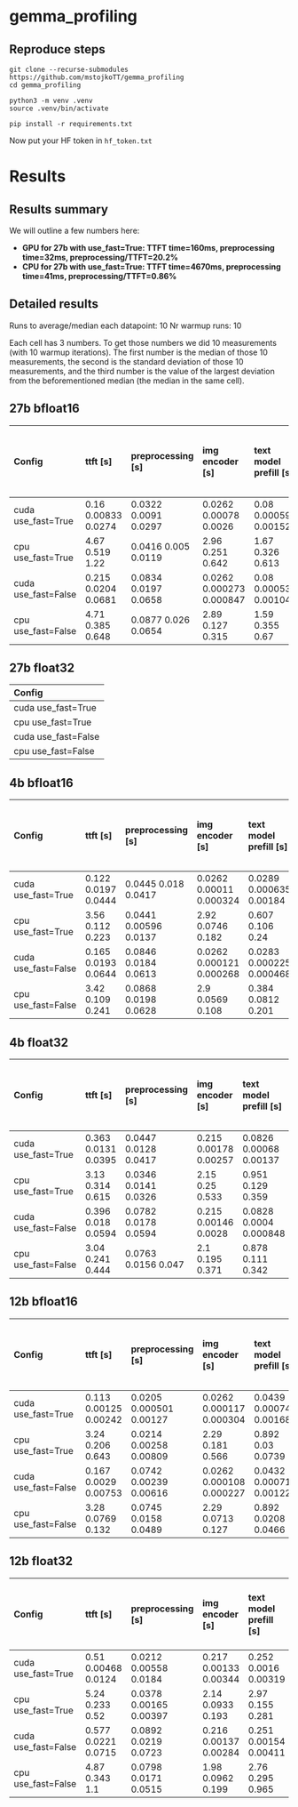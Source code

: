 # gemma_profiling

## Reproduce steps

```
git clone --recurse-submodules https://github.com/mstojkoTT/gemma_profiling
cd gemma_profiling

python3 -m venv .venv
source .venv/bin/activate

pip install -r requirements.txt
```

Now put your HF token in `hf_token.txt`

# Results

## Results summary

We will outline a few numbers here:
- **GPU for 27b with use_fast=True: TTFT time=160ms, preprocessing time=32ms, preprocessing/TTFT=20.2%**
- **CPU for 27b with use_fast=True: TTFT time=4670ms, preprocessing time=41ms, preprocessing/TTFT=0.86%**
  

## Detailed results

Runs to average/median each datapoint: 10
Nr warmup runs: 10

Each cell has 3 numbers. To get those numbers we did 10 measurements (with 10 warmup iterations). The first number is the median of those 10 measurements, the second is the standard deviation of those 10 measurements, and the third number is the value of the largest deviation from the beforementioned median (the median in the same cell).

## 27b bfloat16
| Config              | ttft [s]            | preprocessing [s]    | img encoder [s]          | text model prefill [s]   | preproc./ttft [%]   | img. enc. tower time [s]   | img. enc. multi-modal projector time [s]   | preproc. / preproc. with overhead [s]   |
|:--------------------|:--------------------|:---------------------|:-------------------------|:-------------------------|:--------------------|:---------------------------|:-------------------------------------------|:----------------------------------------|
| cuda use_fast=True  | 0.16 0.00833 0.0274 | 0.0322 0.0091 0.0297 | 0.0262 0.00078 0.0026    | 0.08 0.000595 0.00152    | 20.2 5.56 18.3      | 0.026 0.000801 0.00267     | 0.000269 2.1e-05 6.7e-05                   | 95.2 8.63 28.6                          |
| cpu use_fast=True   | 4.67 0.519 1.22     | 0.0416 0.005 0.0119  | 2.96 0.251 0.642         | 1.67 0.326 0.613         | 0.868 0.0842 0.157  | 2.95 0.249 0.635           | 0.00921 0.00222 0.00734                    | 96.2 0.784 1.62                         |
| cuda use_fast=False | 0.215 0.0204 0.0681 | 0.0834 0.0197 0.0658 | 0.0262 0.000273 0.000847 | 0.08 0.000535 0.00104    | 38.7 8.02 26.8      | 0.0259 0.000284 0.000891   | 0.000266 1.21e-05 3.77e-05                 | 97.4 2.37 7.89                          |
| cpu use_fast=False  | 4.71 0.385 0.648    | 0.0877 0.026 0.0654  | 2.89 0.127 0.315         | 1.59 0.355 0.67          | 1.79 0.539 1.31     | 2.88 0.127 0.315           | 0.00917 0.000203 0.00044                   | 97.5 2.38 6.34                          |

## 27b float32
| Config              |
|:--------------------|
| cuda use_fast=True  |
| cpu use_fast=True   |
| cuda use_fast=False |
| cpu use_fast=False  |

## 4b bfloat16
| Config              | ttft [s]            | preprocessing [s]     | img encoder [s]          | text model prefill [s]   | preproc./ttft [%]   | img. enc. tower time [s]   | img. enc. multi-modal projector time [s]   | preproc. / preproc. with overhead [s]   |
|:--------------------|:--------------------|:----------------------|:-------------------------|:-------------------------|:--------------------|:---------------------------|:-------------------------------------------|:----------------------------------------|
| cuda use_fast=True  | 0.122 0.0197 0.0444 | 0.0445 0.018 0.0417   | 0.0262 0.00011 0.000324  | 0.0289 0.000635 0.00184  | 36.6 13.4 32.9      | 0.0259 0.000125 0.000356   | 0.000274 3.1e-05 6.9e-05                   | 96.6 11 27.5                            |
| cpu use_fast=True   | 3.56 0.112 0.223    | 0.0441 0.00596 0.0137 | 2.92 0.0746 0.182        | 0.607 0.106 0.24         | 1.27 0.16 0.4       | 2.91 0.0746 0.182          | 0.0107 0.0012 0.00313                      | 96.1 1.7 4.38                           |
| cuda use_fast=False | 0.165 0.0193 0.0644 | 0.0846 0.0184 0.0613  | 0.0262 0.000121 0.000268 | 0.0283 0.000225 0.000468 | 51.4 8.45 28.2      | 0.0259 0.000118 0.000256   | 0.000269 1.49e-05 4.73e-05                 | 97.5 1.71 5.7                           |
| cpu use_fast=False  | 3.42 0.109 0.241    | 0.0868 0.0198 0.0628  | 2.9 0.0569 0.108         | 0.384 0.0812 0.201       | 2.53 0.571 1.8      | 2.89 0.0572 0.109          | 0.0105 0.000764 0.0014                     | 97.3 1.82 6.07                          |

## 4b float32
| Config              | ttft [s]            | preprocessing [s]    | img encoder [s]       | text model prefill [s]   | preproc./ttft [%]   | img. enc. tower time [s]   | img. enc. multi-modal projector time [s]   | preproc. / preproc. with overhead [s]   |
|:--------------------|:--------------------|:---------------------|:----------------------|:-------------------------|:--------------------|:---------------------------|:-------------------------------------------|:----------------------------------------|
| cuda use_fast=True  | 0.363 0.0131 0.0395 | 0.0447 0.0128 0.0417 | 0.215 0.00178 0.00257 | 0.0826 0.00068 0.00137   | 12.3 3.47 11.4      | 0.215 0.00179 0.0026       | 0.000358 3.73e-05 8.64e-05                 | 96.1 8.38 27.8                          |
| cpu use_fast=True   | 3.13 0.314 0.615    | 0.0346 0.0141 0.0326 | 2.15 0.25 0.533       | 0.951 0.129 0.359        | 1.09 0.442 1.02     | 2.13 0.25 0.55             | 0.00293 0.0101 0.0339                      | 94.1 18.1 45.1                          |
| cuda use_fast=False | 0.396 0.018 0.0594  | 0.0782 0.0178 0.0594 | 0.215 0.00146 0.0028  | 0.0828 0.0004 0.000848   | 19.7 4.24 14.1      | 0.215 0.00147 0.0028       | 0.000362 3.24e-05 9.02e-05                 | 97.2 2.17 7.25                          |
| cpu use_fast=False  | 3.04 0.241 0.444    | 0.0763 0.0156 0.047  | 2.1 0.195 0.371       | 0.878 0.111 0.342        | 2.55 0.534 1.58     | 2.09 0.193 0.364           | 0.00313 0.0104 0.0345                      | 97.1 1.74 5.77                          |

## 12b bfloat16
| Config              | ttft [s]              | preprocessing [s]       | img encoder [s]          | text model prefill [s]   | preproc./ttft [%]   | img. enc. tower time [s]   | img. enc. multi-modal projector time [s]   | preproc. / preproc. with overhead [s]   |
|:--------------------|:----------------------|:------------------------|:-------------------------|:-------------------------|:--------------------|:---------------------------|:-------------------------------------------|:----------------------------------------|
| cuda use_fast=True  | 0.113 0.00125 0.00242 | 0.0205 0.000501 0.00127 | 0.0262 0.000117 0.000304 | 0.0439 0.000745 0.00168  | 18.2 0.289 0.771    | 0.0259 0.000116 0.0003     | 0.000273 3.44e-06 6.33e-06                 | 92.1 0.56 1.12                          |
| cpu use_fast=True   | 3.24 0.206 0.643      | 0.0214 0.00258 0.00809  | 2.29 0.181 0.566         | 0.892 0.03 0.0739        | 0.659 0.0791 0.194  | 2.29 0.181 0.566           | 0.00224 0.000162 0.00031                   | 91.3 1.65 5                             |
| cuda use_fast=False | 0.167 0.0029 0.00753  | 0.0742 0.00239 0.00616  | 0.0262 0.000108 0.000227 | 0.0432 0.000718 0.00122  | 44.7 0.672 1.63     | 0.0259 0.000109 0.000236   | 0.000269 4.98e-06 9.55e-06                 | 97.1 0.0723 0.183                       |
| cpu use_fast=False  | 3.28 0.0769 0.132     | 0.0745 0.0158 0.0489    | 2.29 0.0713 0.127        | 0.892 0.0208 0.0466      | 2.29 0.463 1.48     | 2.28 0.0712 0.127          | 0.00212 0.000115 0.000208                  | 96.9 1.86 6.18                          |

## 12b float32
| Config              | ttft [s]            | preprocessing [s]      | img encoder [s]       | text model prefill [s]   | preproc./ttft [%]   | img. enc. tower time [s]   | img. enc. multi-modal projector time [s]   | preproc. / preproc. with overhead [s]   |
|:--------------------|:--------------------|:-----------------------|:----------------------|:-------------------------|:--------------------|:---------------------------|:-------------------------------------------|:----------------------------------------|
| cuda use_fast=True  | 0.51 0.00468 0.0124 | 0.0212 0.00558 0.0184  | 0.217 0.00133 0.00344 | 0.252 0.0016 0.00319     | 4.15 1.09 3.58      | 0.217 0.00134 0.00353      | 0.00037 4.43e-05 0.000108                  | 91.2 6.36 20.9                          |
| cpu use_fast=True   | 5.24 0.233 0.52     | 0.0378 0.00165 0.00397 | 2.14 0.0933 0.193     | 2.97 0.155 0.281         | 0.728 0.0345 0.0826 | 2.14 0.0933 0.193          | 0.00318 0.000186 0.000538                  | 94.2 0.509 1                            |
| cuda use_fast=False | 0.577 0.0221 0.0715 | 0.0892 0.0219 0.0723   | 0.216 0.00137 0.00284 | 0.251 0.00154 0.00411    | 15.4 3.65 12.1      | 0.215 0.00138 0.00296      | 0.000378 3.71e-05 9.21e-05                 | 97.3 2.44 8.13                          |
| cpu use_fast=False  | 4.87 0.343 1.1      | 0.0798 0.0171 0.0515   | 1.98 0.0962 0.199     | 2.76 0.295 0.965         | 1.64 0.367 1.08     | 1.98 0.0962 0.199          | 0.0031 0.000155 0.000317                   | 97.1 1.69 5.58                          |


